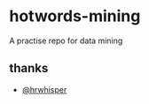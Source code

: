 # hotwords-mining
A practise repo for data mining

## thanks
- [@hrwhisper](https://github.com/hrwhisper/twitterDataMining)
